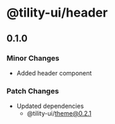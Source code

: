 # @tility-ui/header

## 0.1.0

### Minor Changes

- Added header component

### Patch Changes

- Updated dependencies
  - @tility-ui/theme@0.2.1
